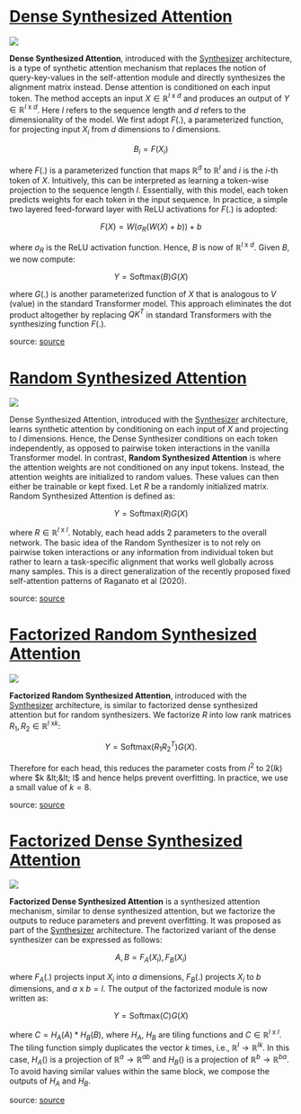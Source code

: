 # [Dense Synthesized Attention](https://paperswithcode.com/method/dense-synthesized-attention)
![](./img/Screen_Shot_2020-06-01_at_11.54.21_PM.png)

**Dense Synthesized Attention**, introduced with the [Synthesizer](https://paperswithcode.com/method/synthesizer) architecture, is a type of synthetic attention mechanism that replaces the notion of query-key-values in the self-attention module and directly synthesizes the alignment matrix instead. Dense attention is conditioned on each input token. The method accepts an input $X \in \mathbb{R}^{l\text{ x }d}$ and produces an output of $Y \in \mathbb{R}^{l\text{ x }d}$. Here $l$ refers to the sequence length and $d$ refers to the dimensionality of the model. We first adopt $F\left(.\right)$, a parameterized function, for projecting input $X_{i}$ from $d$ dimensions to $l$ dimensions.

$$B_{i} = F\left(X_{i}\right)$$

where $F\left(.\right)$ is a parameterized function that maps $\mathbb{R}^{d}$ to $\mathbb{R}^{l}$ and $i$ is the $i$-th token of $X$. Intuitively, this can be interpreted as learning a token-wise projection to the sequence length $l$. Essentially, with this model, each token predicts weights for each token in the input sequence. In practice, a simple two layered feed-forward layer with ReLU activations for $F\left(.\right)$ is adopted:

$$ F\left(X\right) = W\left(\sigma_{R}\left(W(X) + b\right)\right) + b$$

where $\sigma_{R}$ is the ReLU activation function. Hence, $B$ is now of $\mathbb{R}^{l\text{ x }d}$. Given $B$, we now compute:

$$ Y = \text{Softmax}\left(B\right)G\left(X\right) $$

where $G\left(.\right)$ is another parameterized function of $X$ that is analogous to $V$ (value) in the standard Transformer model. This approach eliminates the dot product altogether by replacing $QK^{T}$ in standard Transformers with the synthesizing function $F\left(.\right)$.

source: [source](https://arxiv.org/abs/2005.00743v1)
# [Random Synthesized Attention](https://paperswithcode.com/method/random-synthesized-attention)
![](./img/Screen_Shot_2020-06-02_at_12.06.20_AM.png)

Dense Synthesized Attention, introduced with the [Synthesizer](https://paperswithcode.com/method/synthesizer) architecture, learns synthetic attention by conditioning on each input of $X$ and projecting to $l$ dimensions. Hence, the Dense Synthesizer conditions on each token independently, as opposed to pairwise token interactions in the vanilla Transformer model. In contrast, **Random Synthesized Attention** is where the attention weights are not conditioned on any input tokens. Instead, the attention weights are initialized to random values. These values can then either be trainable or kept fixed. Let $R$ be a randomly initialized matrix. Random Synthesized Attention is defined as:

$$Y = \text{Softmax}\left(R\right)G\left(X\right) $$

where $R \in \mathbb{R}^{l \text{ x } l}$. Notably, each head adds 2 parameters to the overall network. The basic idea of the Random Synthesizer is to not rely on pairwise token interactions or any information from individual token but rather to learn a task-specific alignment that works well globally across many samples. This is a direct generalization of the recently proposed fixed self-attention patterns of Raganato et al (2020).

source: [source](https://arxiv.org/abs/2005.00743v1)
# [Factorized Random Synthesized Attention](https://paperswithcode.com/method/factorized-random-synthesized-attention)
![](./img/Screen_Shot_2020-06-02_at_12.06.20_AM_PkacRfG.png)

**Factorized Random Synthesized Attention**, introduced with the [Synthesizer](https://paperswithcode.com/method/synthesizer) architecture, is similar to factorized dense synthesized attention but for random synthesizers. We factorize $R$ into low rank matrices $R_{1}, R_{2} \in \mathbb{R}^{l\text{ x}k}$:

$$ Y = \text{Softmax}\left(R_{1}R_{2}^{T}\right)G\left(X\right) . $$

Therefore for each head, this reduces the parameter costs from $l^{2}$ to $2\left(lk\right)$ where
$k &lt;&lt; l$ and hence helps prevent overfitting. In practice, we use a small value of $k = 8$.

source: [source](https://arxiv.org/abs/2005.00743v1)
# [Factorized Dense Synthesized Attention](https://paperswithcode.com/method/factorized-dense-synthesized-attention)
![](./img/Screen_Shot_2020-06-01_at_11.54.21_PM_52J3Q9s.png)

**Factorized Dense Synthesized Attention** is a synthesized attention mechanism, similar to dense synthesized attention, but we factorize the outputs to reduce parameters and prevent overfitting. It was proposed as part of the [Synthesizer](https://paperswithcode.com/method/synthesizer) architecture. The factorized variant of the dense synthesizer can be expressed as follows:

$$A, B = F_{A}\left(X_{i}\right), F_{B}\left(X_{i}\right)$$

where $F_{A}\left(.\right)$ projects input $X_{i}$ into $a$ dimensions, $F_B\left(.\right)$ projects $X_{i}$ to $b$ dimensions, and $a \text{ x } b = l$. The output of the factorized module is now written as:

$$ Y = \text{Softmax}\left(C\right)G\left(X\right) $$

where $C = H_{A}\left(A\right) * H_{B}\left(B\right)$, where $H_{A}$, $H_{B}$ are tiling functions and $C \in \mathbb{R}^{l \text{ x } l}$. The tiling function simply duplicates the vector $k$ times, i.e., $\mathbb{R}^{l} \rightarrow \mathbb{R}^{lk}$. In this case, $H_{A}\left(\right)$ is a projection of $\mathbb{R}^{a} \rightarrow \mathbb{R}^{ab}$ and $H_{B}\left(\right)$ is a projection of $\mathbb{R}^{b} \rightarrow \mathbb{R}^{ba}$. To avoid having similar values within the same block, we compose the outputs of $H_{A}$ and $H_{B}$.

source: [source](https://arxiv.org/abs/2005.00743v1)
